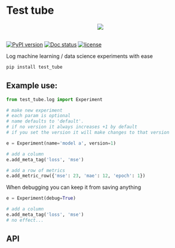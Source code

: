 # Test tube
<div style="text-align: center">
<img src="https://raw.githubusercontent.com/williamfalcon/test_tube/master/imgs/test_tube_logo.png">
</div>
<br>    

[![PyPI version](https://badge.fury.io/py/test_tube.svg)](https://badge.fury.io/py/test_tube)  [![Doc status](https://badge.fury.io/py/test_tube.svg)](https://readthedocs.org/projects/pip/badge/?version=latest)   [![license](https://img.shields.io/github/license/mashape/apistatus.svg?maxAge=2592000)](https://github.com/williamFalcon/test_tube/blob/master/LICENSE)


Log machine learning / data science experiments with ease

```bash
pip install test_tube
```   


## Example use:

```python
from test_tube.log import Experiment

# make new experiment
# each param is optional
# name defaults to 'default'.
# if no version it always increases +1 by default
# if you set the version it will make changes to that version

e = Experiment(name='model a', version=1)

# add a column
e.add_meta_tag('loss', 'mse')

# add a row of metrics
e.add_metric_row({'mse': 23, 'mae': 12, 'epoch': 1})

```
When debugging you can keep it from saving anything
```python
e = Experiment(debug=True)

# add a column
e.add_meta_tag('loss', 'mse')
# no effect...
```

## API
